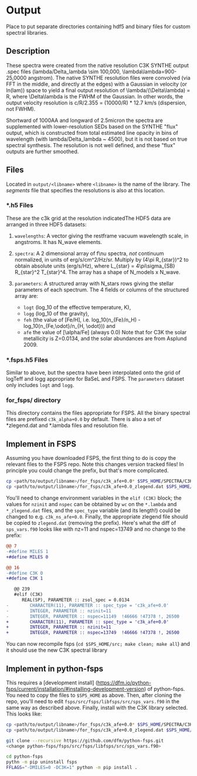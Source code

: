 # Output

Place to put separate directories containing hdf5 and binary files for custom
spectral libraries.

## Description

These spectra were created from the native resolution C3K SYNTHE output .spec
files (lambda/Delta_lambda \sim 100,000, \lambda\lambda=900-25,0000 angstrom).
The native SYNTHE resolution files were convolved (via FFT in the middle, and
directly at the edges) with a Gaussian in velocity (or ln(lam)) space to yield a
final output resolution of \lambda/(\Delta\lambda) = R, where \Delta\lambda is
the FWHM of the Gaussian. In other words, the output velocity resolution is
c/R/2.355 = (10000/R) * 12.7 km/s (dispersion, not FWHM).

Shortward of 1000AA and longward of 2.5micron the spectra are supplemented with
lower-resolution SEDs based on the SYNTHE "flux" output, which is constructed
from total estimated line opacity in bins of wavelength  (with
lambda/Delta_lambda ~ 4500), but it is not based on true spectral synthesis.
The resolution is not well defined, and these "flux" outputs are further
smoothed.

## Files

Located in `output/<libname>` where `<libname>` is the name of the library.  The
_segments_ file that specifies the resolutions is also at this location.

### *.h5 Files

These are the c3k grid at the resolution indicatedThe HDF5 data are arranged in three HDF5 datasets:

1. `wavelengths`: A vector giving the restframe vacuum wavelength scale, in angstroms.
   It has N_wave elements.

2. `spectra`: A 2 dimensional array of f\nu spectra, _not_ continuum
   normalized, in units of erg/s/cm^2/Hz/sr. Multiply by (4\pi R_{star})^2 to obtain
   absolute units (erg/s/Hz), where L_{star} = 4\pi\sigma_{SB} R_{star}^2 T_{star}^4. The array
   has a shape of N_models x N_wave.

3. `parameters`: A structured array with N_stars rows giving the stellar
   parameters of each spectrum. The 4 fields or columns of the structured array
   are:
      * `logt` (log_10 of the effective temperature, K),
      * `logg` (log_10 of the gravity),
      * `feh` (the value of [Fe/H], i.e. log_10(n_{Fe}/n_H) - log_10(n_{Fe,\odot}/n_{H, \odot})) and
      * `afe` the value of [\alpha/Fe] (always 0.0)
   Note that for C3K the solar metallicity is Z=0.0134, and the solar abundances
   are from Asplund 2009.

### *.fsps.h5 Files

Similar to above, but the spectra have been interpolated onto the grid of
logTeff and logg appropriate for BaSeL and FSPS.  The `parameters` dataset only
includes `logt` and `logg`.

### for_fsps/ directory

This directory contains the files appropriate for FSPS.  All the binary spectral
files are prefixed `c3k_alpha+0.0` by default.  There is also a set of
*zlegend.dat and *.lambda files and resolution file.

## Implement in FSPS

Assuming you have downloaded FSPS, the first thing to do is copy the relevant
files to the FSPS repo.  Note this changes version tracked files!  In principle
you could change the prefix, but that's more complicated.
```sh
cp <path/to/output/libname>/for_fsps/c3k_afe+0.0* $SPS_HOME/SPECTRA/C3K/
cp <path/to/output/libname>/for_fsps/c3k_afe+0.0_zlegend.dat $SPS_HOME/SPECTRA/C3K/zlegend.dat
```

You'll need to change environment variables in the ``elif (C3K)`` block; the
values for `nzinit` and `nspec` can be obtained by `wc` on the `*.lambda` and
`*_zlegend.dat` files, and the `spec_type` variable (and its length!) could be
changed to e.g. `c3k_ns_afe+0.0`. Finally, the appropriate zlegend file should
be copied to `zlegend.dat` (removing the prefix).  Here's what the diff of
`sps_vars.f90` looks like with nz=11 and nspec=13749 and no change to the prefix:

```diff
@@ 7
-#define MILES 1
+#define MILES 0

@@ 16
-#define C3K 0
+#define C3K 1

   @@ 239
   #elif (C3K)
      REAL(SP), PARAMETER :: zsol_spec = 0.0134
-        CHARACTER(11), PARAMETER :: spec_type = 'c3k_afe+0.0'
-        INTEGER, PARAMETER :: nzinit=11
-        INTEGER, PARAMETER :: nspec=11149  !46666 !47378 !, 26500
+        CHARACTER(11), PARAMETER :: spec_type = 'c3k_afe+0.0'
+        INTEGER, PARAMETER :: nzinit=11
+        INTEGER, PARAMETER :: nspec=13749  !46666 !47378 !, 26500
   ```

You can now recompile fsps (`cd $SPS_HOME/src; make clean; make all`) and it
should use the new C3K spectral library

## Implement in python-fsps


This requires a [development install]
(https://dfm.io/python-fsps/current/installation/#installing-development-version)
of python-fsps. You need to copy the files to `$SPS_HOME` as above. Then, after
cloning the repo, you'll need to edit `fsps/src/fsps/libfsps/src/sps_vars.f90`
in the same way as described above. Finally, install with the C3K library selected.
This looks like:

```sh
cp <path/to/output/libname>/for_fsps/c3k_afe+0.0* $SPS_HOME/SPECTRA/C3K/
cp <path/to/output/libname>/for_fsps/c3k_afe+0.0_zlegend.dat $SPS_HOME/SPECTRA/C3K/zlegend.dat

git clone --recursive https://github.com/dfm/python-fsps.git
<change python-fsps/fsps/src/fsps/libfsps/src/sps_vars.f90>

cd python-fsps
pythn -m pip uninstall fsps
FFLAGS="-DMILES=0 -DC3K=1" python -m pip install .
```